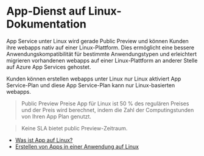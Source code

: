 <properties 
    pageTitle="App Service unter Linux | Microsoft Azure" 
    description="Was ist Azure App Service unter Linux? Eine Einführung in App Service unter Linux." 
    keywords="Azure app Service, Linux Betriebssysteme"
    services="app-service" 
    documentationCenter="" 
    authors="naziml" 
    manager="wpickett" 
    editor=""/>

<tags 
    ms.service="app-service" 
    ms.workload="na" 
    ms.tgt_pltfrm="na" 
    ms.devlang="na" 
    ms.topic="article" 
    ms.date="10/10/2016" 
    ms.author="naziml"/>

# <a name="app-service-on-linux-documentation"></a>App-Dienst auf Linux-Dokumentation

App Service unter Linux wird gerade Public Preview und können Kunden ihre webapps nativ auf einer Linux-Plattform. Dies ermöglicht eine bessere Anwendungskompatibilität für bestimmte Anwendungstypen und erleichtert migrieren vorhandenen webapps auf einer Linux-Plattform an anderer Stelle auf Azure App Services gehostet.

Kunden können erstellen webapps unter Linux nur Linux aktiviert App Service-Plan und diese App Service-Plan kann nur Linux-basierten webapps. 

> Public Preview Preise App für Linux ist 50 % des regulären Preises und der Preis wird berechnet, indem die Zahl der Computingstunden von Ihren App Plan genutzt.

> Keine SLA bietet public Preview-Zeitraum. 

* [Was ist App auf Linux?](../app-service-web/app-service-linux-intro.md)
* [Erstellen von Apps in einer Anwendung auf Linux](../app-service-web/app-service-linux-how-to-create-a-web-app.md)

